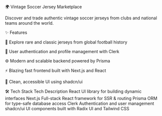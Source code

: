 🌍 Vintage Soccer Jersey Marketplace

Discover and trade authentic vintage soccer jerseys from clubs and national teams around the world.

✨ Features

🧭 Explore rare and classic jerseys from global football history

🔐 User authentication and profile management with Clerk

⚙️ Modern and scalable backend powered by Prisma

⚡ Blazing fast frontend built with Next.js
 and React

🎨 Clean, accessible UI using shadcn/ui

🛠️ Tech Stack
Tech	Description
React	UI library for building dynamic interfaces
Next.js	Full-stack React framework for SSR & routing
Prisma	ORM for type-safe database access
Clerk	Authentication and user management
shadcn/ui	UI components built with Radix UI and Tailwind CSS
